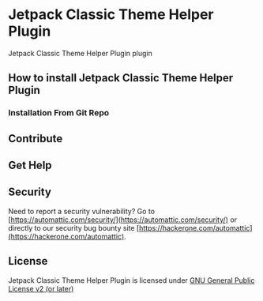 # Jetpack Classic Theme Helper Plugin

Jetpack Classic Theme Helper Plugin plugin

## How to install Jetpack Classic Theme Helper Plugin

### Installation From Git Repo

## Contribute

## Get Help

## Security

Need to report a security vulnerability? Go to [https://automattic.com/security/](https://automattic.com/security/) or directly to our security bug bounty site [https://hackerone.com/automattic](https://hackerone.com/automattic).

## License

Jetpack Classic Theme Helper Plugin is licensed under [GNU General Public License v2 (or later)](./LICENSE.txt)

